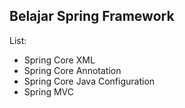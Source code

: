 ## Belajar Spring Framework

List:

* Spring Core XML
* Spring Core Annotation
* Spring Core Java Configuration
* Spring MVC
